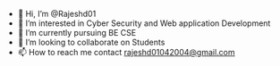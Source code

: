 - 👋 Hi, I’m @Rajeshd01
- 👀 I’m interested in Cyber Security and Web application Development
- 🌱 I’m currently pursuing BE CSE
- 💞️ I’m looking to collaborate on Students
- 📫 How to reach me contact rajeshd01042004@gmail.com


